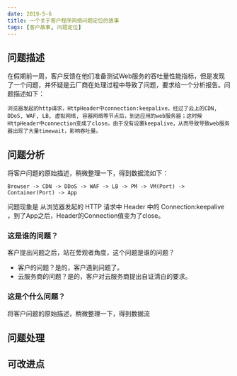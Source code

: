 ```yaml
---
date: 2019-5-6
title: 一个关于客户程序网络问题定位的故事
tags: [客户故事, 问题定位]
---
```


## 问题描述
在假期前一周，客户反馈在他们准备测试Web服务的吞吐量性能指标，但是发现了一个问题，并怀疑是云厂商在处理过程中导致了问题，要求给一个分析报告。问题描述如下：

```
浏览器发起的http请求，HttpHeader中connection:keepalive，经过了云上的CDN, DDoS, WAF, LB, 虚拟网络, 容器网络等节点后，到达应用的web服务器；这时候 HttpHeader中connection变成了close。由于没有设置keepalive，从而导致导致web服务器出现了大量timewait，影响吞吐量。
```

## 问题分析

将客户问题的原始描述，稍微整理一下，得到数据流如下：

```
Browser -> CDN -> DDoS -> WAF -> LB -> PM -> VM(Port) -> Container(Port) -> App
```
问题现象是 从浏览器发起的 HTTP 请求中 Header 中的 Connection:keepalive ，到了App之后，Header的Connection值变为了close。


### 这是谁的问题？
客户提出问题之后，站在旁观者角度，这个问题是谁的问题？

- 客户的问题？是的，客户遇到问题了。
- 云服务商的问题？是的，客户对云服务商提出自证清白的要求。

### 这是个什么问题？
将客户问题的原始描述，稍微整理一下，得到数据流


### 

## 问题处理

## 可改进点